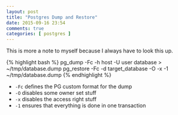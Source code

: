 ```yaml
---
layout: post
title: "Postgres Dump and Restore"
date: 2015-09-16 23:54
comments: true
categories: [ postgres ]
---
```


This is more a note to myself because I always have to look this up.

{% highlight bash %}
pg_dump -Fc -h host -U user database > ~/tmp/database.dump
pg_restore -Fc -d target_database -O -x -1 ~/tmp/database.dump
{% endhighlight %}

* `-Fc` defines the PG custom format for the dump
* `-O` disables some owner set stuff
* `-x` disables the access right stuff
* `-1` ensures that everything is done in one transaction
